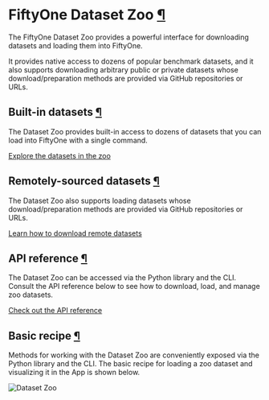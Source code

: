 # FiftyOne Dataset Zoo [¶](\#fiftyone-dataset-zoo "Permalink to this headline")

The FiftyOne Dataset Zoo provides a powerful interface for downloading datasets
and loading them into FiftyOne.

It provides native access to dozens of popular benchmark datasets, and it also
supports downloading arbitrary public or private datasets whose
download/preparation methods are provided via GitHub repositories or URLs.

## Built-in datasets [¶](\#built-in-datasets "Permalink to this headline")

The Dataset Zoo provides built-in access to dozens of datasets that you can
load into FiftyOne with a single command.

[Explore the datasets in the zoo](datasets.html)

## Remotely-sourced datasets [¶](\#remotely-sourced-datasets "Permalink to this headline")

The Dataset Zoo also supports loading datasets whose download/preparation
methods are provided via GitHub repositories or URLs.

[Learn how to download remote datasets](remote.html)

## API reference [¶](\#api-reference "Permalink to this headline")

The Dataset Zoo can be accessed via the Python library and the CLI. Consult the
API reference below to see how to download, load, and manage zoo datasets.

[Check out the API reference](api.html)

## Basic recipe [¶](\#basic-recipe "Permalink to this headline")

Methods for working with the Dataset Zoo are conveniently exposed via the
Python library and the CLI. The basic recipe for loading a zoo dataset and
visualizing it in the App is shown below.

![Dataset Zoo](../_images/dataset_zoo_coco_2017.png)


